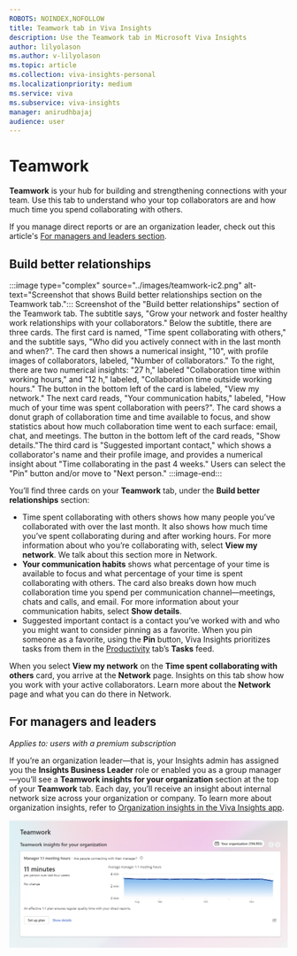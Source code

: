 ```yaml
---
ROBOTS: NOINDEX,NOFOLLOW
title: Teamwork tab in Viva Insights
description: Use the Teamwork tab in Microsoft Viva Insights
author: lilyolason
ms.author: v-lilyolason
ms.topic: article
ms.collection: viva-insights-personal
ms.localizationpriority: medium 
ms.service: viva
ms.subservice: viva-insights
manager: anirudhbajaj
audience: user
---
```

# Teamwork

**Teamwork** is your hub for building and strengthening connections with your team. Use this tab to understand who your top collaborators are and how much time you spend collaborating with others.

If you manage direct reports or are an organization leader, check out this article's [For managers and leaders section](#for-managers-and-leaders).

## Build better relationships

:::image type="complex" source="../images/teamwork-ic2.png" alt-text="Screenshot that shows Build better relationships section on the Teamwork tab.":::
   Screenshot of the "Build better relationships" section of the Teamwork tab. The subtitle says, "Grow your network and foster healthy work relationships with your collaborators." Below the subtitle, there are three cards. The first card is named, "Time spent collaborating with others," and the subtitle says, "Who did you actively connect with in the last month and when?". The card then shows a numerical insight, "10", with profile images of collaborators, labeled, "Number of collaborators." To the right, there are two numerical insights: "27 h," labeled "Collaboration time within working hours," and "12 h," labeled, "Collaboration time outside working hours." The button in the bottom left of the card is labeled, "View my network." The next card reads, "Your communication habits," labeled, "How much of your time was spent collaboration with peers?". The card shows a donut graph of collaboration time and time available to focus, and show statistics about how much collaboration time went to each surface: email, chat, and meetings. The button in the bottom left of the card reads, "Show details."The third card is "Suggested important contact," which shows a collaborator's name and their profile image, and provides a numerical insight about "Time collaborating in the past 4 weeks." Users can select the "Pin" button and/or move to "Next person."
:::image-end:::


You’ll find three cards on your **Teamwork** tab, under the **Build better relationships** section:

* Time spent collaborating with others shows how many people you’ve collaborated with over the last month. It also shows how much time you’ve spent collaborating during and after working hours. For more information about who you’re collaborating with, select **View my network**. We talk about this section more in Network.
* **Your communication habits** shows what percentage of your time is available to focus and what percentage of your time is spent collaborating with others. The card also breaks down how much collaboration time you spend per communication channel—meetings, chats and calls, and email. For more information about your communication habits, select **Show details**. 
* Suggested important contact is a contact you’ve worked with and who you might want to consider pinning as a favorite. When you pin someone as a favorite, using the **Pin** button, Viva Insights prioritizes tasks from them in the [Productivity](productivity.md) tab’s **Tasks** feed.
 

When you select **View my network** on the **Time spent collaborating with others** card, you arrive at the **Network** page. Insights on this tab show how you work with your active collaborators. Learn more about the **Network** page and what you can do there in Network.

## For managers and leaders

*Applies to: users with a premium subscription*


If you’re an organization leader—that is, your Insights admin has assigned you the **Insights Business Leader** role or enabled you as a group manager—you’ll see a **Teamwork insights for your organization** section at the top of your **Teamwork** tab. Each day, you’ll receive an insight about internal network size across your organization or company. To learn more about organization insights, refer to [Organization insights in the Viva Insights app](../../../org-team-insights/new/org-insights.md).

![Screenshot that shows Teamwork insights for your organization section on the Teamwork tab.](../images/teamwork-org-insights.png)